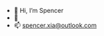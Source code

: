 - 👋 Hi, I’m Spencer
- 👀 
- 📫 spencer.xia@outlook.com

<!---
SpencerXia/SpencerXia is a ✨ special ✨ repository because its `README.md` (this file) appears on your GitHub profile.
You can click the Preview link to take a look at your changes.
--->
